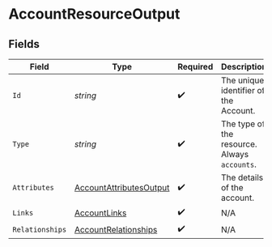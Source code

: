 # AccountResourceOutput


## Fields

| Field                                                                         | Type                                                                          | Required                                                                      | Description                                                                   | Example                                                                       |
| ----------------------------------------------------------------------------- | ----------------------------------------------------------------------------- | ----------------------------------------------------------------------------- | ----------------------------------------------------------------------------- | ----------------------------------------------------------------------------- |
| `Id`                                                                          | *string*                                                                      | :heavy_check_mark:                                                            | The unique identifier of the Account.                                         | 2bc7d781-3247-46f6-b60f-4090d214936a                                          |
| `Type`                                                                        | *string*                                                                      | :heavy_check_mark:                                                            | The type of the resource. Always `accounts`.                                  | accounts                                                                      |
| `Attributes`                                                                  | [AccountAttributesOutput](../../Models/Components/AccountAttributesOutput.md) | :heavy_check_mark:                                                            | The details of the account.                                                   |                                                                               |
| `Links`                                                                       | [AccountLinks](../../Models/Components/AccountLinks.md)                       | :heavy_check_mark:                                                            | N/A                                                                           |                                                                               |
| `Relationships`                                                               | [AccountRelationships](../../Models/Components/AccountRelationships.md)       | :heavy_check_mark:                                                            | N/A                                                                           |                                                                               |